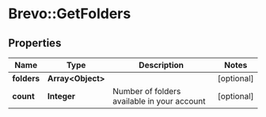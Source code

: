 # Brevo::GetFolders

## Properties
Name | Type | Description | Notes
------------ | ------------- | ------------- | -------------
**folders** | **Array&lt;Object&gt;** |  | [optional] 
**count** | **Integer** | Number of folders available in your account | [optional] 


